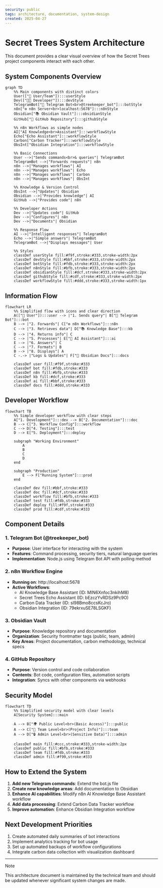```yaml
---
security: public
tags: architecture, documentation, system-design
created: 2025-04-27
---
```


# Secret Trees System Architecture

This document provides a clear visual overview of how the Secret Trees project components interact with each other.

## System Components Overview

```mermaid
graph TD
    %% Main components with distinct colors
    User(["👤 User/Team"]):::userStyle
    Dev(["👨‍💻 Developer"]):::devStyle
    TelegramBot["📱 Telegram Bot<br>@treekeeper_bot"]:::botStyle
    n8n["⚙️ n8n Server<br>localhost:5678"]:::n8nStyle
    Obsidian["📚 Obsidian Vault"]:::obsidianStyle
    GitHub["🔄 GitHub Repository"]:::githubStyle
    
    %% n8n Workflows as simple nodes
    AI["AI Knowledge<br>Assistant"]:::workflowStyle
    Echo["Echo Assistant"]:::workflowStyle
    Carbon["Carbon Tracker"]:::workflowStyle
    ObsInt["Obsidian Integration"]:::workflowStyle
    
    %% Basic Connections
    User -->|"Sends commands<br>& queries"| TelegramBot
    TelegramBot -->|"Forwards requests"| n8n
    n8n -->|"Manages workflows"| AI
    n8n -->|"Manages workflows"| Echo
    n8n -->|"Manages workflows"| Carbon
    n8n -->|"Manages workflows"| ObsInt
    
    %% Knowledge & Version Control
    ObsInt -->|"Updates"| Obsidian
    Obsidian -->|"Provides knowledge"| AI
    GitHub -->|"Provides code"| n8n
    
    %% Developer Actions
    Dev -->|"Updates code"| GitHub
    Dev -->|"Configures"| n8n
    Dev -->|"Documents"| Obsidian
    
    %% Response Flow
    AI -->|"Intelligent responses"| TelegramBot
    Echo -->|"Simple answers"| TelegramBot
    TelegramBot -->|"Displays messages"| User
    
    %% Styles
    classDef userStyle fill:#f9f,stroke:#333,stroke-width:2px
    classDef devStyle fill:#bbf,stroke:#333,stroke-width:2px
    classDef botStyle fill:#fdb,stroke:#333,stroke-width:2px
    classDef n8nStyle fill:#bfb,stroke:#333,stroke-width:2px
    classDef obsidianStyle fill:#dcf,stroke:#333,stroke-width:2px
    classDef githubStyle fill:#cdf,stroke:#333,stroke-width:2px
    classDef workflowStyle fill:#ddd,stroke:#333,stroke-width:1px
```

## Information Flow

```mermaid
flowchart LR
    %% Simplified flow with icons and clear direction
    A(["👤 User"]):::user --> |"1. Sends query"| B["📱 Telegram Bot"]:::bot
    B --> |"2. Forwards"| C["⚙️ n8n Workflows"]:::n8n
    C --> |"3. Retrieves data"| D["📚 Knowledge Base"]:::kb
    D --> |"4. Returns info"| C
    C --> |"5. Processes"| E["🧠 AI Assistant"]:::ai
    E --> |"6. Answers"| C
    C --> |"7. Formats"| B
    B --> |"8. Displays"| A
    C -.-> |"Logs & Updates"| F["📝 Obsidian Docs"]:::docs
    
    classDef user fill:#f9f,stroke:#333
    classDef bot fill:#fdb,stroke:#333
    classDef n8n fill:#bfb,stroke:#333
    classDef kb fill:#dcf,stroke:#333
    classDef ai fill:#bbf,stroke:#333
    classDef docs fill:#ddd,stroke:#333
```

## Developer Workflow

```mermaid
flowchart TB
    %% Simple developer workflow with clear steps
    A["1. Development"]:::dev --> B["2. Documentation"]:::doc
    B --> C["3. Workflow Config"]:::workflow
    C --> D["4. Testing"]:::test
    D --> E["5. Deployment"]:::deploy
    
    subgraph "Working Environment"
        A
        B
        C
        D
    end
    
    subgraph "Production"
        E --> F["Running System"]:::prod
    end
    
    classDef dev fill:#bbf,stroke:#333
    classDef doc fill:#dcf,stroke:#333
    classDef workflow fill:#bfb,stroke:#333
    classDef test fill:#fdb,stroke:#333
    classDef deploy fill:#f9f,stroke:#333
    classDef prod fill:#cdf,stroke:#333
```

## Component Details

### 1. Telegram Bot (@treekeeper_bot)
- **Purpose**: User interface for interacting with the system
- **Features**: Command processing, security tiers, natural language queries
- **Implementation**: Node.js using Telegram Bot API with polling method

### 2. n8n Workflow Engine
- **Running on**: http://localhost:5678
- **Active Workflows**:
  - AI Knowledge Base Assistant (ID: MIN6Xnfoc3nkihM8)
  - Secret Trees Echo Assistant (ID: bEzczYvRDSz9Pc9O)
  - Carbon Data Tracker (ID: sI98Bmo8ccsKcJro)
  - Obsidian Integration (ID: 79ekrxuSE78LSGKF)

### 3. Obsidian Vault
- **Purpose**: Knowledge repository and documentation
- **Organization**: Security frontmatter tags (public, team, admin)
- **Key Areas**: Project documentation, carbon methodology, technical specs

### 4. GitHub Repository
- **Purpose**: Version control and code collaboration
- **Contents**: Bot code, configuration files, automation scripts
- **Integration**: Syncs with other components via webhooks

## Security Model

```mermaid
flowchart TD
    %% Simplified security model with clear levels
    A[Security System]:::main
    
    A --> B["🌍 Public Level<br>(Basic Access)"]:::public
    A --> C["👥 Team Level<br>(Project Info)"]:::team
    A --> D["🔒 Admin Level<br>(Sensitive Data)"]:::admin
    
    classDef main fill:#ccc,stroke:#333,stroke-width:2px
    classDef public fill:#bfb,stroke:#333
    classDef team fill:#fdb,stroke:#333
    classDef admin fill:#f99,stroke:#333
```

## How to Extend the System

1. **Add new Telegram commands**: Extend the bot.js file
2. **Create new knowledge areas**: Add documentation to Obsidian
3. **Enhance AI capabilities**: Modify n8n AI Knowledge Base Assistant workflow
4. **Add data processing**: Extend Carbon Data Tracker workflow
5. **Improve automation**: Enhance Obsidian Integration workflow

## Next Development Priorities

1. Create automated daily summaries of bot interactions
2. Implement analytics tracking for bot usage
3. Set up automated backups of workflow configurations
4. Integrate carbon data collection with visualization dashboard

---

> [!note]
> This architecture document is maintained by the technical team and should be updated whenever significant system changes are made. 